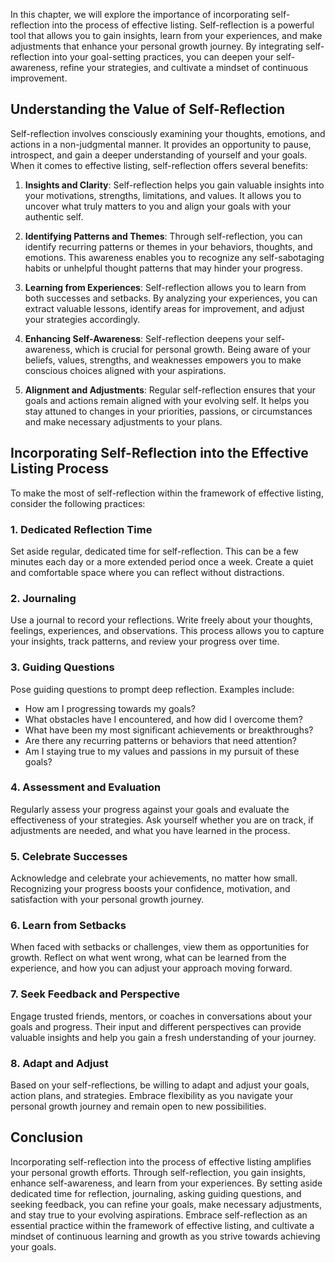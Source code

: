 
In this chapter, we will explore the importance of incorporating self-reflection into the process of effective listing. Self-reflection is a powerful tool that allows you to gain insights, learn from your experiences, and make adjustments that enhance your personal growth journey. By integrating self-reflection into your goal-setting practices, you can deepen your self-awareness, refine your strategies, and cultivate a mindset of continuous improvement.

**Understanding the Value of Self-Reflection**
----------------------------------------------

Self-reflection involves consciously examining your thoughts, emotions, and actions in a non-judgmental manner. It provides an opportunity to pause, introspect, and gain a deeper understanding of yourself and your goals. When it comes to effective listing, self-reflection offers several benefits:

1. **Insights and Clarity**: Self-reflection helps you gain valuable insights into your motivations, strengths, limitations, and values. It allows you to uncover what truly matters to you and align your goals with your authentic self.

2. **Identifying Patterns and Themes**: Through self-reflection, you can identify recurring patterns or themes in your behaviors, thoughts, and emotions. This awareness enables you to recognize any self-sabotaging habits or unhelpful thought patterns that may hinder your progress.

3. **Learning from Experiences**: Self-reflection allows you to learn from both successes and setbacks. By analyzing your experiences, you can extract valuable lessons, identify areas for improvement, and adjust your strategies accordingly.

4. **Enhancing Self-Awareness**: Self-reflection deepens your self-awareness, which is crucial for personal growth. Being aware of your beliefs, values, strengths, and weaknesses empowers you to make conscious choices aligned with your aspirations.

5. **Alignment and Adjustments**: Regular self-reflection ensures that your goals and actions remain aligned with your evolving self. It helps you stay attuned to changes in your priorities, passions, or circumstances and make necessary adjustments to your plans.

**Incorporating Self-Reflection into the Effective Listing Process**
--------------------------------------------------------------------

To make the most of self-reflection within the framework of effective listing, consider the following practices:

### **1. Dedicated Reflection Time**

Set aside regular, dedicated time for self-reflection. This can be a few minutes each day or a more extended period once a week. Create a quiet and comfortable space where you can reflect without distractions.

### **2. Journaling**

Use a journal to record your reflections. Write freely about your thoughts, feelings, experiences, and observations. This process allows you to capture your insights, track patterns, and review your progress over time.

### **3. Guiding Questions**

Pose guiding questions to prompt deep reflection. Examples include:

* How am I progressing towards my goals?
* What obstacles have I encountered, and how did I overcome them?
* What have been my most significant achievements or breakthroughs?
* Are there any recurring patterns or behaviors that need attention?
* Am I staying true to my values and passions in my pursuit of these goals?

### **4. Assessment and Evaluation**

Regularly assess your progress against your goals and evaluate the effectiveness of your strategies. Ask yourself whether you are on track, if adjustments are needed, and what you have learned in the process.

### **5. Celebrate Successes**

Acknowledge and celebrate your achievements, no matter how small. Recognizing your progress boosts your confidence, motivation, and satisfaction with your personal growth journey.

### **6. Learn from Setbacks**

When faced with setbacks or challenges, view them as opportunities for growth. Reflect on what went wrong, what can be learned from the experience, and how you can adjust your approach moving forward.

### **7. Seek Feedback and Perspective**

Engage trusted friends, mentors, or coaches in conversations about your goals and progress. Their input and different perspectives can provide valuable insights and help you gain a fresh understanding of your journey.

### **8. Adapt and Adjust**

Based on your self-reflections, be willing to adapt and adjust your goals, action plans, and strategies. Embrace flexibility as you navigate your personal growth journey and remain open to new possibilities.

Conclusion
----------

Incorporating self-reflection into the process of effective listing amplifies your personal growth efforts. Through self-reflection, you gain insights, enhance self-awareness, and learn from your experiences. By setting aside dedicated time for reflection, journaling, asking guiding questions, and seeking feedback, you can refine your goals, make necessary adjustments, and stay true to your evolving aspirations. Embrace self-reflection as an essential practice within the framework of effective listing, and cultivate a mindset of continuous learning and growth as you strive towards achieving your goals.
